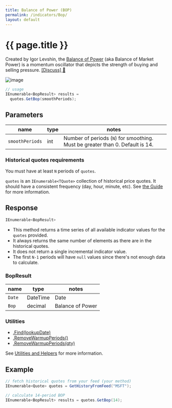 ```yaml
---
title: Balance of Power (BOP)
permalink: /indicators/Bop/
layout: default
---
```


# {{ page.title }}

Created by Igor Levshin, the [Balance of Power](https://school.stockcharts.com/doku.php?id=technical_indicators:balance_of_power) (aka Balance of Market Power) is a momentum oscillator that depicts the strength of buying and selling pressure.
[[Discuss] :speech_balloon:]({{site.github.repository_url}}/discussions/302 "Community discussion about this indicator")

![image]({{site.baseurl}}/assets/charts/Bop.png)

```csharp
// usage
IEnumerable<BopResult> results =
  quotes.GetBop(smoothPeriods);  
```

## Parameters

| name | type | notes
| -- |-- |--
| `smoothPeriods` | int | Number of periods (`N`) for smoothing.  Must be greater than 0.  Default is 14.

### Historical quotes requirements

You must have at least `N` periods of `quotes`.

`quotes` is an `IEnumerable<TQuote>` collection of historical price quotes.  It should have a consistent frequency (day, hour, minute, etc).  See [the Guide]({{site.baseurl}}/guide/#historical-quotes) for more information.

## Response

```csharp
IEnumerable<BopResult>
```

- This method returns a time series of all available indicator values for the `quotes` provided.
- It always returns the same number of elements as there are in the historical quotes.
- It does not return a single incremental indicator value.
- The first `N-1` periods will have `null` values since there's not enough data to calculate.

### BopResult

| name | type | notes
| -- |-- |--
| `Date` | DateTime | Date
| `Bop` | decimal | Balance of Power

### Utilities

- [.Find(lookupDate)]({{site.baseurl}}/utilities#find-indicator-result-by-date)
- [.RemoveWarmupPeriods()]({{site.baseurl}}/utilities#remove-warmup-periods)
- [.RemoveWarmupPeriods(qty)]({{site.baseurl}}/utilities#remove-warmup-periods)

See [Utilities and Helpers]({{site.baseurl}}/utilities#utilities-for-indicator-results) for more information.

## Example

```csharp
// fetch historical quotes from your feed (your method)
IEnumerable<Quote> quotes = GetHistoryFromFeed("MSFT");

// calculate 14-period BOP
IEnumerable<BopResult> results = quotes.GetBop(14);
```
